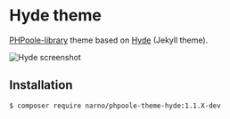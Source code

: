# Hyde theme

[PHPoole-library](https://github.com/Narno/PHPoole-library) theme based on [Hyde](https://github.com/poole/hyde) (Jekyll theme).

![Hyde screenshot](https://f.cloud.github.com/assets/98681/1831228/42af6c6a-7384-11e3-98fb-e0b923ee0468.png)

## Installation

```
$ composer require narno/phpoole-theme-hyde:1.1.X-dev
```

